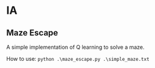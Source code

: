 # IA

## Maze Escape

A simple implementation of Q learning to solve a maze. 

How to use:
`python .\maze_escape.py .\simple_maze.txt`
